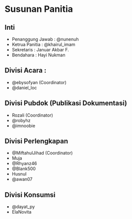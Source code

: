 # Susunan Panitia

## Inti
* Penanggung Jawab    : @nunenuh 
* Ketrua Panitia      : @khairul_imam  
* Sekretaris			: Januar Akbar F. 
* Bendahara 			: Hayi Nukman	 

## Divisi Acara :
* @ebysofyan  (Coordinator)
* @daniel_loc 

## Divisi Pubdok (Publikasi Dokumentasi)
* Rozali (Coordinator)
* @robyhz
* @imnoobie

## Divisi Perlengkapan
* @MiftahulJihad (Coordinator) 
* Muja
* @Rhyanz46
* @Blank500
* Husnul
* @awan07

## Divisi Konsumsi
* @dayat_py 
* ElaNovita


